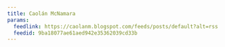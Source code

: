 ```yaml
---
title: Caolán McNamara
params:
  feedlink: https://caolanm.blogspot.com/feeds/posts/default?alt=rss
  feedid: 9ba18077ae61aed942e35362039cd33b
---
```

